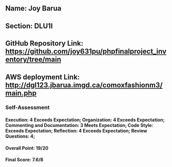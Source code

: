## Name: Joy Barua
## Section: DLU1I
## GitHub Repository Link: https://github.com/joy631pu/phpfinalproject_inventory/tree/main
## AWS deployment Link: http://dgl123.jbarua.imgd.ca/comoxfashionm3/main.php
### Self-Assessment
#### Execution: 4 Exceeds Expectation; Organization: 4 Exceeds Expectation;  Commenting and Documentation: 3 Meets Expectation; Code Style: Exceeds Expectation; Reflection: 4 Exceeds Expectation; Review Questions: 4;
#### Overall Point: 19/20 
#### Final Score: 7.6/8
